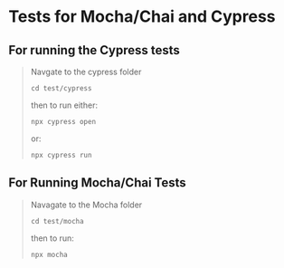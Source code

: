 # Tests for Mocha/Chai and Cypress

## For running the Cypress tests

>Navgate to the cypress folder
>
> ```shell
>cd test/cypress
> ```
>
>then to run either:
>
> ```shell
>npx cypress open
> ```
>
>or:
>
> ```shell
>npx cypress run
> ```
>
## For Running Mocha/Chai Tests

>Navagate to the Mocha folder
>
> ```shell
>cd test/mocha
> ```
>
>then to run:
>
> ```shell
>npx mocha
> ```
>